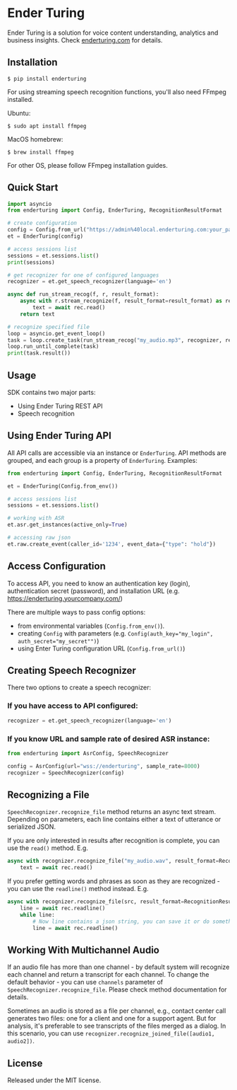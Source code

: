 # Ender Turing

Ender Turing is a solution for voice content understanding, analytics and business insights.
Check [enderturing.com](https://enderturing.com/) for details.

## Installation

```shell
$ pip install enderturing
```

For using streaming speech recognition functions, you'll also need FFmpeg installed.

Ubuntu:
```shell
$ sudo apt install ffmpeg
```

MacOS homebrew:
```shell
$ brew install ffmpeg
```

For other OS, please follow FFmpeg installation guides.

## Quick Start

```python
import asyncio
from enderturing import Config, EnderTuring, RecognitionResultFormat

# create configuration
config = Config.from_url("https://admin%40local.enderturing.com:your_password@enterturing.yourcompany.com")
et = EnderTuring(config)

# access sessions list
sessions = et.sessions.list()
print(sessions)

# get recognizer for one of configured languages
recognizer = et.get_speech_recognizer(language='en')

async def run_stream_recog(f, r, result_format):
    async with r.stream_recognize(f, result_format=result_format) as rec:
        text = await rec.read()
    return text

# recognize specified file
loop = asyncio.get_event_loop()
task = loop.create_task(run_stream_recog("my_audio.mp3", recognizer, result_format=RecognitionResultFormat.text))
loop.run_until_complete(task)
print(task.result())
```

## Usage

SDK contains two major parts:

- Using Ender Turing REST API
- Speech recognition

## Using Ender Turing API

All API calls are accessible via an instance or `EnderTuring`. API methods are grouped, and each
group is a property of `EnderTuring`. Examples:
```python
from enderturing import Config, EnderTuring, RecognitionResultFormat

et = EnderTuring(Config.from_env())

# access sessions list
sessions = et.sessions.list()

# working with ASR
et.asr.get_instances(active_only=True)

# accessing raw json
et.raw.create_event(caller_id='1234', event_data={"type": "hold"})
```

## Access Configuration

To access API, you need to know an authentication key (login), authentication secret (password), and
installation URL (e.g. https://enderturing.yourcompany.com/)

There are multiple ways to pass config options:

- from environmental variables (`Config.from_env()`).
- creating `Config` with parameters (e.g. `Config(auth_key="my_login", auth_secret="my_secret"")`)
- using Enter Turing configuration URL (`Config.from_url()`)

## Creating Speech Recognizer

There two options to create a speech recognizer:

### If you have access to API configured:
```python
recognizer = et.get_speech_recognizer(language='en')
```

### If you know URL and sample rate of desired ASR instance:
```python
from enderturing import AsrConfig, SpeechRecognizer

config = AsrConfig(url="wss://enderturing", sample_rate=8000)
recognizer = SpeechRecognizer(config)
```

## Recognizing a File

`SpeechRecognizer.recognize_file` method returns an async text stream. Depending on parameters,
each line contains either a text of utterance or serialized JSON.

If you are only interested in results after recognition is complete, you can use the `read()` method. E.g.

```python
async with recognizer.recognize_file("my_audio.wav", result_format=RecognitionResultFormat.text) as rec:
    text = await rec.read()
```

If you prefer getting words and phrases as soon as they are recognized - you can
use the `readline()` method instead. E.g.

```python
async with recognizer.recognize_file(src, result_format=RecognitionResultFormat.jsonl) as rec:
    line = await rec.readline()
    while line:
        # Now line contains a json string, you can save it or do something else with it
        line = await rec.readline()

```

## Working With Multichannel Audio

If an audio file has more than one channel - by default system will recognize each channel and
return a transcript for each channel. To change the default behavior - you can use `channels`
parameter of `SpeechRecognizer.recognize_file`. Please check method documentation for details.

Sometimes an audio is stored as a file per channel, e.g., contact center call generates two files:
one for a client and one for a support agent. But for analysis, it's preferable to see transcripts
of the files merged as a dialog. In this scenario, you can use
`recognizer.recognize_joined_file([audio1, audio2])`.

## License

Released under the MIT license.
